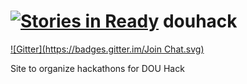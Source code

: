 [![Stories in Ready](https://badge.waffle.io/douhack/douhack.png?label=ready&title=Ready)](https://waffle.io/douhack/douhack)
douhack
=======
[![Gitter](https://badges.gitter.im/Join Chat.svg)](https://gitter.im/douhack/douhack?utm_source=badge&utm_medium=badge&utm_campaign=pr-badge&utm_content=badge)

Site to organize hackathons for DOU Hack
